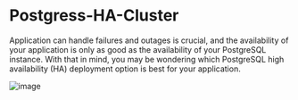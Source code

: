 # Postgress-HA-Cluster
Application can handle failures and outages is crucial, and the availability of your application is only as good as the availability of your PostgreSQL instance. With that in mind, you may be wondering which PostgreSQL high availability (HA) deployment option is best for your application.

![image](https://github.com/user-attachments/assets/0575f5c8-5b73-44f3-bcc3-d7100dca0a3e)
